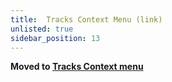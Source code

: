 ```yaml
---
title:  Tracks Context Menu (link)
unlisted: true
sidebar_position: 13
---
```

**Moved to [Tracks Context menu](./tracks-and-routes/track-context-menu.md)**
